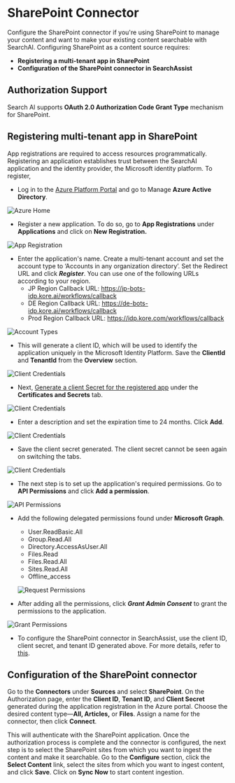 # SharePoint Connector

Configure the SharePoint connector if you're using SharePoint to manage your content and want to make your existing content searchable with SearchAI. Configuring SharePoint as a content source requires:

* **Registering a multi-tenant app in SharePoint**
* **Configuration of the SharePoint connector in SearchAssist**

## Authorization Support

Search AI supports **OAuth 2.0 Authorization Code Grant Type** mechanism for SharePoint.

## Registering multi-tenant app in SharePoint

App registrations are required to access resources programmatically. Registering an application establishes trust between the SearchAI application and the identity provider, the Microsoft identity platform. To register, 

* Log in to the [Azure Platform Portal](https://portal.azure.com/#home) and go to Manage **Azure Active Directory**.

![Azure Home](../images/sharepoint/azure-home.png "Admin Center")

* Register a new application. To do so, go to **App Registrations** under **Applications** and click on **New Registration.**

![App Registration](../images/sharepoint/new-app-registration.png "Application Registration")

* Enter the application's name. Create a multi-tenant account and set the account type to ‘Accounts in any organization directory’. Set the Redirect URL and click **_Register_**. You can use one of the following URLs according to your region.
    * JP Region Callback URL: https://jp-bots-idp.kore.ai/workflows/callback
    * DE Region Callback URL: https://de-bots-idp.kore.ai/workflows/callback
    * Prod Region Callback URL: https://idp.kore.com/workflows/callback
    
![Account Types](../images/sharepoint/account-types.png "Account Types")

* This will generate a client ID, which will be used to identify the application uniquely in the  Microsoft Identity Platform. Save the **ClientId** and **TenantId** from the **Overview** section.

![Client Credentials](../images/sharepoint/client-credentials.png "Client Credentials")

* Next, [Generate a client Secret for the registered app](https://learn.microsoft.com/en-us/azure/active-directory/develop/quickstart-register-app#add-a-client-secret) under the **Certificates and Secrets** tab.

![Client Credentials](../images/sharepoint/client-secret.png "Client Credentials")

* Enter a description and set the expiration time to 24 months. Click **Add**.

 ![Client Credentials](../images/sharepoint/generate-secret.png "Client Credentials")

* Save the client secret generated. The client secret cannot be seen again on switching the tabs. 

![Client Credentials](../images/sharepoint/save-secret.png "Client Credentials")

* The next step is to set up the application's required permissions. Go to **API Permissions** and click **Add a permission**.

![API Permissions](../images/sharepoint/api-permissions.png "API Permissions")

* Add the following delegated permissions found under **Microsoft Graph**.
    * User.ReadBasic.All
    * Group.Read.All
    * Directory.AccessAsUser.All
    * Files.Read
    * Files.Read.All
    * Sites.Read.All
    * Offline_access
    
    ![Request Permissions](../images/sharepoint/request-permissions.png "Request Permissions")

* After adding all the permissions, click **_Grant Admin Consent_** to grant the permissions to the application.

![Grant Permissions](../images/sharepoint/grant-permissions.png "Grant Permissions")

* To configure the SharePoint connector in SearchAssist, use the client ID, client secret, and tenant ID generated above. For more details, refer to [this](https://learn.microsoft.com/en-us/azure/active-directory/develop/quickstart-register-app).


## Configuration of the SharePoint connector 

Go to the **Connectors** under **Sources** and select **SharePoint**. On the Authorization page, enter the **Client ID**, **Tenant ID**, and **Client Secret** generated during the application registration in the Azure portal. Choose the desired content type—**All, Articles,** or **Files**. Assign a name for the connector, then click **Connect**.

This will authenticate with the SharePoint application. Once the authorization process is complete and the connector is configured, the next step is to select the SharePoint sites from which you want to ingest the content and make it searchable. Go to the **Configure** section, click the **Select Content** link, select the sites from which you want to ingest content, and click **Save**. Click on **Sync Now** to start content ingestion. 
